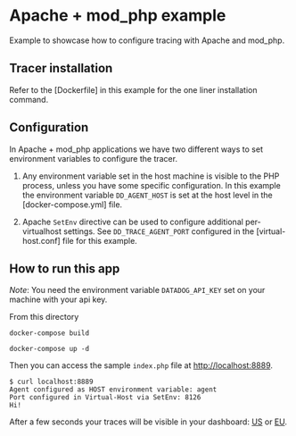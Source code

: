 # Apache + mod_php example

Example to showcase how to configure tracing with Apache and mod_php.

## Tracer installation

Refer to the [Dockerfile] in this example for the one liner installation command.

## Configuration

In Apache + mod_php applications we have two different ways to set environment variables to configure the tracer.

1. Any environment variable set in the host machine is visible to the PHP process, unless you have some specific configuration. In this example the environment variable `DD_AGENT_HOST` is set at the host level in the [docker-compose.yml] file.

2. Apache `SetEnv` directive can be used to configure additional per-virtualhost settings. See `DD_TRACE_AGENT_PORT` configured in the [virtual-host.conf] file for this example.

## How to run this app

*Note*: You need the environment variable `DATADOG_API_KEY` set on your machine with your api key.

From this directory

```
docker-compose build

docker-compose up -d
```

Then you can access the sample `index.php` file at [http://localhost:8889](http://localhost:8889).

```
$ curl localhost:8889
Agent configured as HOST environment variable: agent
Port configured in Virtual-Host via SetEnv: 8126
Hi!
```

After a few seconds your traces will be visible in your dashboard: [US](https://app.datadoghq.com/apm/traces) or [EU](https://app.datadoghq.eu/apm/traces).
